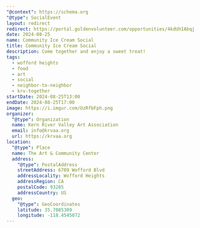 ```yaml
---
"@context": https://schema.org
"@type": SocialEvent
layout: redirect
redirect: https://portal.goldenvolunteer.com/opportunities/4kdUhIAbqj
date: 2024-08-25
name: Community Ice Cream Social
title: Community Ice Cream Social
description: Come together and enjoy a sweet treat!
tags:
  - wofford heights
  - food
  - art
  - social
  - neighbor-to-neighbor
  - krv-together
startDate: 2024-08-25T13:00
endDate: 2024-08-25T17:00
image: https://i.imgur.com/UzRfbFph.png
organizer:
  "@type": Organization
  name: Kern River Valley Art Association
  email: info@krvaa.org
  url: https://krvaa.org
location:
  "@type": Place
  name: The Art & Community Center
  address:
    "@type": PostalAddress
    streetAddress: 6709 Wofford Blvd
    addressLocality: Wofford Heights
    addressRegion: CA
    postalCode: 93285
    addressCountry: US
  geo:
    "@type": GeoCoordinates
    latitude: 35.7085309
    longitude: -118.4545072
---
```

